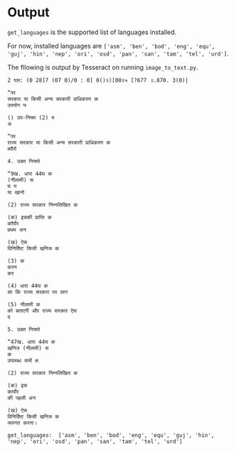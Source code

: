 # Output

`get_languages` is the supported list of languages installed.

For now, installed languages are `['asm', 'ben', 'bod', 'eng', 'equ', 'guj', 'hin', 'nep', 'ori', 'osd', 'pan', 'san', 'tam', 'tel', 'urd']`.

The fllowing is output by Tesseract on running `image_to_text.py`.
```
2 पल: (0 28]7 (07 0)/0 : 0] 0()२)[00२५ [?677 ॥.870. 3(0)|

“पर
सरकार या किसी अन्य सरकारी प्राधिकरण क
उपयोग भ

() उप-नियम (2) म
अ

“पर
राज्य सरकार या किसी अन्य सरकारी प्राधिकरण क
ब्यौरो

4. उक्त नियमो

“9ख. धारा 44घ क
(नीलामी) स
घ म
या खानो

(2) राज्य सरकार निम्नलिखित क

(क) इसकी प्राप्ति क
कॉर्पोर
प्रथम अन

(ख) ऐस
विनिर्दिष्ट किसी खनिज क

(3) क
करन
कर

(4) धारा 44घ क
सा कि राज्य सरकार पर लाग

(5) नीलामी क
को बताएगी और राज्य सरकार ऐस
द

5. उक्त नियमो

“47ख. धारा 44घ क
खनिज (नीलामी) स
क
उपलब्ध सभी क्ष

(2) राज्य सरकार निम्नलिखित क

(क) इस
कार्पोर
की पहली अन

(ख) ऐस
विनिर्दिष्ट किसी खनिज क
व्यपगत करना।

get_languages:  ['asm', 'ben', 'bod', 'eng', 'equ', 'guj', 'hin', 'nep', 'ori', 'osd', 'pan', 'san', 'tam', 'tel', 'urd']
```

